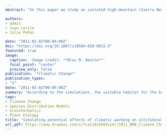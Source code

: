 ```yaml
---
abstract: "In this paper we study an isolated high-mountain (Sierra Nevada, SE Iberian Peninsula) to identify the potential trends in the habitat-suitability of five key species (i.e. species that domain a given vegetation type and drive the conditions for appearance of many other species) corresponding to four vegetation types occupying different altitudinal belts, that might result from a sudden climatic shift. We used topographical variables and downscaled climate warming simulations to build a high-resolution spatial database (10 m) according to four different climate warming scenarios for the twenty-first century. The spatial changes in the suitable habitat were simulated using a species distribution model, in order to analyze altitudinal shifts and potential habitat loss of the key species. Thus, the advance and receding fronts of known occurrence locations were computed by introducing a new concept named differential suitability, and potential patterns of substitution among the key species were established. The average mean temperature trend show an increase of 4.8°C, which will induce the vertical shift of the suitable habitat for all the five key species considered at an average rate of 11.57 m/year. According to the simulations, the suitable habitat for the key species inhabiting the summit area, where most of the endemic and/or rare species are located, may disappear before the middle of the century. The other key species considered show moderate to drastic suitable habitat loss depending on the considered scenario. Climate warming should provoke a strong substitution dynamics between species, increasing spatial competition between both of them. In this study, we introduce the application of differential suitability concept into the analysis of potential impact of climate change, forest management and environmental monitoring, and discuss the limitations and uncertainties of these simulations."

authors:
- admin
- Juan Lorite
- Julio Peñas

date: "2011-02-02T00:00:00Z"
doi: "https://doi.org/10.1007/s10584-010-0015-3"
featured: true
image:
  caption: 'Image credit: **Blas M. Benito**'
  focal_point: "center"
  preview_only: false
publication: '*Climatic Change*'
publication_types:
- "2"
date: "2011-02-02T00:00:00Z"
summary: "According to the simulations, the suitable habitat for the key species inhabiting the summit area, where most of the endemic and/or rare species are located, may disappear before the middle of the century. The other key species considered show moderate to drastic suitable habitat loss depending on the considered scenario. Climate warming should provoke a strong substitution dynamics between species, increasing spatial competition between both of them. In this study, we introduce the application of differential suitability concept into the analysis of potential impact of climate change, forest management and environmental monitoring, and discuss the limitations and uncertainties of these simulations."
tags:
- Climate Change
- Species Distribution Models
- Ecoinformatics
- Plant Ecology
title: 'Simulating potential effects of climatic warming on altitudinal patterns of key species in Mediterranean-alpine ecosystems'
url_pdf: https://www.dropbox.com/s/7cai34zh603vidr/2011_BMB_Climate_Change.pdf?dl=1
---
```


